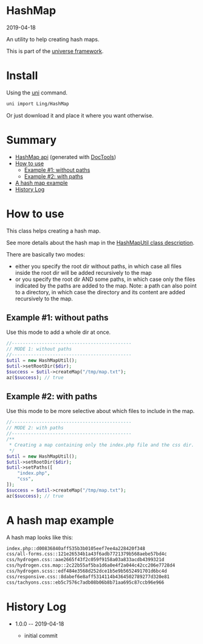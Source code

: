 HashMap
===========
2019-04-18



An utility to help creating hash maps.


This is part of the [universe framework](https://github.com/karayabin/universe-snapshot).


Install
==========
Using the [uni](https://github.com/lingtalfi/universe-naive-importer) command.
```bash
uni import Ling/HashMap
```

Or just download it and place it where you want otherwise.






Summary
===========
- [HashMap api](https://github.com/lingtalfi/HashMap/blob/master/doc/api/Ling/HashMap.md) (generated with [DocTools](https://github.com/lingtalfi/DocTools))
- [How to use](#how-to-use)
    - [Example #1: without paths](#example-1-without-paths)
    - [Example #2: with paths](#example-2-with-paths)
- [A hash map example](#a-hash-map-example)
- [History Log](#history-log)



How to use
===========

This class helps creating a hash map.

See more details about the hash map in the [HashMapUtil class description](https://github.com/lingtalfi/HashMap/blob/master/doc/api/Ling/HashMap/Util/HashMapUtil.md).


There are basically two modes:

- either you specify the root dir without paths, in which case all files inside the root dir will be added recursively to the map
- or you specify the root dir AND some paths, in which case only the files indicated by the paths are added to the map.
      Note: a path can also point to a directory, in which case the directory and its content are added recursively to the map.


Example #1: without paths
----------

Use this mode to add a whole dir at once.


```php
//--------------------------------------------
// MODE 1: without paths
//--------------------------------------------
$util = new HashMapUtil();
$util->setRootDir($dir);
$success = $util->createMap("/tmp/map.txt");
az($success); // true
```



Example #2: with paths
----------

Use this mode to be more selective about which files to include in the map.

```php
//--------------------------------------------
// MODE 2: with paths
//--------------------------------------------
/**
 * Creating a map containing only the index.php file and the css dir.
 */
$util = new HashMapUtil();
$util->setRootDir($dir);
$util->setPaths([
    "index.php",
    "css",
]);
$success = $util->createMap("/tmp/map.txt");
az($success); // true


```



A hash map example
===========
A hash map looks like this:

```txt
index.php::d00836840aff535b3b0105eef7ee4a228420f348
css/all-forms.css::121e26534b1a43f6adb7721379b568aebe57bd4c
css/hydrogen.css::aae2665f43f2c059f9158a03a833acdb4399321d
css/hydrogen.css.map::2c22b55af5ba1d6a0e4f2a044c42cc206e7728d4
css/hydrogen.scss::edf484e3568d252dce1b5e9b5652491701d6bc4d
css/responsive.css::8dabef6e8aff5314114b4364502789277d320e81
css/tachyons.css::eb5c7576c7adb08b06b8b71aa695c87ccb96e966
```






History Log
=============

- 1.0.0 -- 2019-04-18

    - initial commit